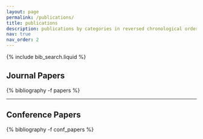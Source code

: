 ```yaml
---
layout: page
permalink: /publications/
title: publications
description: publications by categories in reversed chronological order. generated by jekyll-scholar.
nav: true
nav_order: 2
---
```


<!-- _pages/publications.md -->

<!-- Bibsearch Feature -->

{% include bib_search.liquid %}

## Journal Papers
<!-- _pages/publications.md -->
<div class="publications">
{% bibliography -f papers %}
</div>
<hr>

## Conference Papers
<!-- _pages/publications.md -->
<div class="publications">

{% bibliography -f conf_papers %}

</div>

</div>
